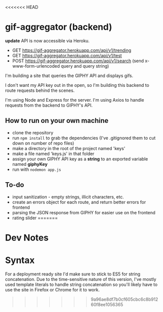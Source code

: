 <<<<<<< HEAD
# gif-aggregator (backend)

**update**
API is now accessible via Heroku.

- GET https://gif-aggregator.herokuapp.com/api/v1/trending
- GET https://gif-aggregator.herokuapp.com/api/v1/test
- POST https://gif-aggregator.herokuapp.com/api/v1/search (send x-www-form-urlencoded query and query string)

I'm building a site that queries the GIPHY API and displays gifs.

I don't want my API key out in the open, so I'm building this backend to route requests behind the scenes.

I'm using Node and Express for the server. I'm using Axios to handle requests from the backend to GIPHY's API.

## How to run on your own machine

- clone the repository
- run `npm install` to grab the dependencies (I've .gitignored them to cut down on number of repo files)
- make a directory in the root of the project named 'keys'
- make a file named 'keys.js' in that folder
- assign your own GIPHY API key as a **string** to an exported variable named **giphyKey**
- run with `nodemon app.js`

## To-do

- input sanitization - empty strings, illicit characters, etc.
- create an errors object for each route, and return better errors for frontend
- parsing the JSON response from GIPHY for easier use on the frontend
- rating slider
=======
# Dev Notes

# Syntax

For a deployment ready site I'd make sure to stick to ES5 for string concatenation. Due to the time-sensitive nature of this version, I've mostly used template literals to handle string concatenation so you'll likely have to use the site in Firefox or Chrome for it to work.
>>>>>>> 9a96ae8df7b0cf605cbc6c8b91260f8ee1056365

